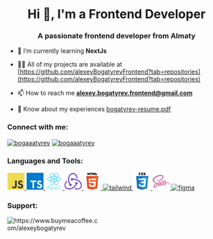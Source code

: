 <h1 align="center">Hi 👋, I'm a Frontend Developer</h1>
<h3 align="center">A passionate frontend developer from Almaty</h3>

- 🌱 I’m currently learning **NextJs**

- 👨‍💻 All of my projects are available at [https://github.com/alexeyBogatyrevFrontend?tab=repositories](https://github.com/alexeyBogatyrevFrontend?tab=repositories)

- 📫 How to reach me **alexey.bogatyrev.frontend@gmail.com**

- 📄 Know about my experiences [bogatyrev-resume.pdf](https://github.com/user-attachments/files/16650048/bogatyrev-resume.pdf)


<h3 align="left">Connect with me:</h3>
<p align="left">
	<a href="https://instagram.com/bogaaatyrev" target="blank"
		><img
			align="center"
			src="https://raw.githubusercontent.com/rahuldkjain/github-profile-readme-generator/master/src/images/icons/Social/instagram.svg"
			alt="bogaaatyrev"
			height="30"
			width="40"
	/></a>
  <a href="https://t.me/bogaaatyrev" target="blank"
		><img
			align="center"
			src="https://upload.wikimedia.org/wikipedia/commons/8/82/Telegram_logo.svg"
			alt="bogaaatyrev"
			height="30"
			width="40"
	/></a>
  
</p>
<h3 align="left">Languages and Tools:</h3>
<p align="left">
	<a
		href="https://developer.mozilla.org/en-US/docs/Web/JavaScript"
		target="_blank"
		rel="noreferrer"
	>
		<img
			src="https://raw.githubusercontent.com/devicons/devicon/master/icons/javascript/javascript-original.svg"
			alt="javascript"
			width="40"
			height="40"
		/>
	</a>
	<a href="https://www.typescriptlang.org/" target="_blank" rel="noreferrer">
		<img
			src="https://raw.githubusercontent.com/devicons/devicon/master/icons/typescript/typescript-original.svg"
			alt="typescript"
			width="40"
			height="40"
		/>
	</a>
	<a href="https://reactjs.org/" target="_blank" rel="noreferrer">
		<img
			src="https://raw.githubusercontent.com/devicons/devicon/master/icons/react/react-original-wordmark.svg"
			alt="react"
			width="40"
			height="40"
		/>
	</a>
	<a href="https://redux.js.org" target="_blank" rel="noreferrer">
		<img
			src="https://raw.githubusercontent.com/devicons/devicon/master/icons/redux/redux-original.svg"
			alt="redux"
			width="40"
			height="40"
		/>
	</a>
	<a href="https://www.w3.org/html/" target="_blank" rel="noreferrer">
		<img
			src="https://raw.githubusercontent.com/devicons/devicon/master/icons/html5/html5-original-wordmark.svg"
			alt="html5"
			width="40"
			height="40"
		/>
	</a>
	<a href="https://tailwindcss.com/" target="_blank" rel="noreferrer">
		<img
			src="https://www.vectorlogo.zone/logos/tailwindcss/tailwindcss-icon.svg"
			alt="tailwind"
			width="40"
			height="40"
		/>
	</a>
	<a href="https://www.w3schools.com/css/" target="_blank" rel="noreferrer">
		<img
			src="https://raw.githubusercontent.com/devicons/devicon/master/icons/css3/css3-original-wordmark.svg"
			alt="css3"
			width="40"
			height="40"
		/>
	</a>
	<a href="https://sass-lang.com" target="_blank" rel="noreferrer">
		<img
			src="https://raw.githubusercontent.com/devicons/devicon/master/icons/sass/sass-original.svg"
			alt="sass"
			width="40"
			height="40"
		/>
	</a>
	<a href="https://www.figma.com/" target="_blank" rel="noreferrer">
		<img
			src="https://www.vectorlogo.zone/logos/figma/figma-icon.svg"
			alt="figma"
			width="40"
			height="40"
		/>
	</a>
</p>
<h3 align="left">Support:</h3>
<p>
	<a href="https://www.buymeacoffee.com/alexeybogatyrev">
		<img
			align="left"
			src="https://cdn.buymeacoffee.com/buttons/v2/default-yellow.png"
			height="50"
			width="210"
			alt="https://www.buymeacoffee.com/alexeybogatyrev"
	/></a>
</p>
<br /><br />
